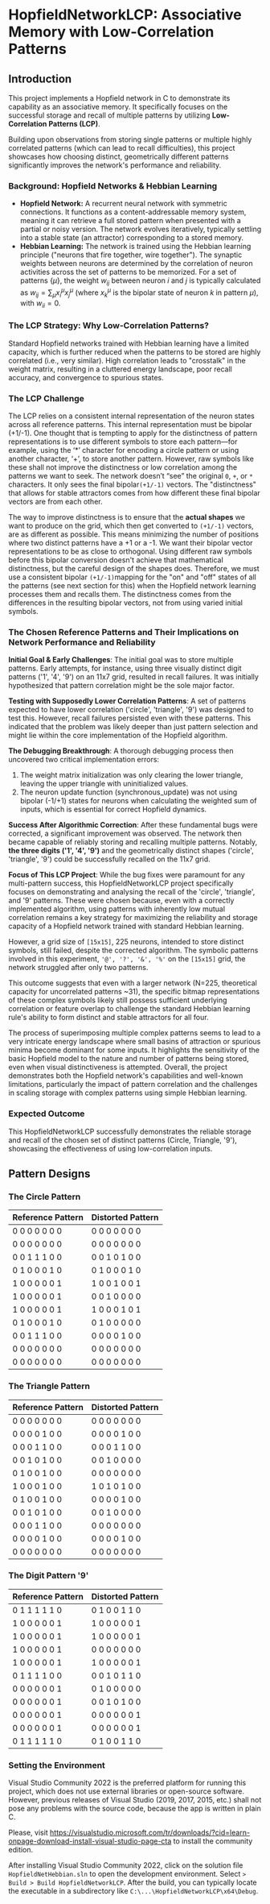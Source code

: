 # HopfieldNetworkLCP: Associative Memory with Low-Correlation Patterns

## Introduction
This project implements a Hopfield network in C to demonstrate its capability as an associative memory. It specifically focuses on the successful storage and recall of multiple patterns by utilizing **Low-Correlation Patterns (LCP)**.

Building upon observations from storing single patterns or multiple highly correlated patterns (which can lead to recall difficulties), this project showcases how choosing distinct, geometrically different patterns significantly improves the network's performance and reliability.

### Background: Hopfield Networks & Hebbian Learning
* **Hopfield Network:** A recurrent neural network with symmetric connections. It functions as a content-addressable memory system, meaning it can retrieve a full stored pattern when presented with a partial or noisy version. The network evolves iteratively, typically settling into a stable state (an attractor) corresponding to a stored memory.
* **Hebbian Learning:** The network is trained using the Hebbian learning principle ("neurons that fire together, wire together"). The synaptic weights between neurons are determined by the correlation of neuron activities across the set of patterns to be memorized. 
For a set of patterns $\{\mu\}$, the weight $w_{ij}$ between neuron $i$ and $j$ is typically calculated as $w_{ij} = \sum_{\mu} x_i^{\mu} x_j^{\mu}$ (where $x_k^{\mu}$ is the bipolar state of neuron $k$ in pattern $\mu$), with $w_{ii}=0$.

### The LCP Strategy: Why Low-Correlation Patterns?
Standard Hopfield networks trained with Hebbian learning have a limited capacity, which is further reduced when the patterns to be stored are highly correlated (i.e., very similar). High correlation leads to "crosstalk" in the weight matrix, resulting in a cluttered energy landscape, poor recall accuracy, and convergence to spurious states.

### The LCP Challenge
The LCP relies on a consistent internal representation of the neuron states across all reference patterns. This internal representation must be bipolar (+1/-1). 
One thought that is tempting to apply for the distinctness of pattern representations is to use different symbols to store each pattern—for example, using the ‘*’ character for encoding a circle pattern or using another character, ‘+’, to store another pattern. However, raw symbols like these shall not improve the distinctness or low correlation among the patterns we want to seek. The network doesn’t “see” the original `0`, `+`, or `*` characters. It only sees the final bipolar`(+1/-1)` vectors. The "distinctness" that allows for stable attractors comes from how different these final bipolar vectors are from each other.

The way to improve distinctness is to ensure that the **actual shapes** we want to produce on the grid, which then get converted to `(+1/-1)` vectors, are as different as possible. This means minimizing the number of positions where two distinct patterns have a +1 or a -1. We want their bipolar vector representations to be as close to orthogonal. Using different raw symbols before this bipolar conversion doesn't achieve that mathematical distinctness, but the careful design of the shapes does. Therefore, we must use a consistent bipolar `(+1/-1)`mapping for the "on" and "off" states of all the patterns (see next section for this) when the Hopfield network learning processes them and recalls them. The distinctness comes from the differences in the resulting bipolar vectors, not from using varied initial symbols.

### The Chosen Reference Patterns and Their Implications on Network Performance and Reliability
**Initial Goal & Early Challenges**: 
The initial goal was to store multiple patterns. Early attempts, for instance, using three visually distinct digit patterns ('1', '4', '9') on an 11x7 grid, resulted in recall failures. It was initially hypothesized that pattern correlation might be the sole major factor.

**Testing with Supposedly Lower Correlation Patterns**:
A set of patterns expected to have lower correlation ('circle', 'triangle', '9') was designed to test this. However, recall failures persisted even with these patterns. This indicated that the problem was likely deeper than just pattern selection and might lie within the core implementation of the Hopfield algorithm.

**The Debugging Breakthrough**: 
A thorough debugging process then uncovered two critical implementation errors:
1. The weight matrix initialization was only clearing the lower triangle, leaving the upper triangle with uninitialized values.
2. The neuron update function (synchronous_update) was not using bipolar (-1/+1) states for neurons when calculating the weighted sum of inputs, which is essential for correct Hopfield dynamics.

**Success After Algorithmic Correction**: 
After these fundamental bugs were corrected, a significant improvement was observed. The network then became capable of reliably storing and recalling multiple patterns. Notably, **the three digits ('1', '4', '9')** and the geometrically distinct shapes ('circle', 'triangle', '9') could be successfully recalled on the 11x7 grid.

**Focus of This LCP Project**: 
While the bug fixes were paramount for any multi-pattern success, this HopfieldNetworkLCP project specifically focuses on demonstrating and analysing the recall of the 'circle', 'triangle', and '9' patterns. These were chosen because, even with a correctly implemented algorithm, using patterns with inherently low mutual correlation remains a key strategy for maximizing the reliability and storage capacity of a Hopfield network trained with standard Hebbian learning.

However, a grid size of `[15x15]`, 225 neurons, intended to store distinct symbols, still failed, despite the corrected algorithm.  The symbolic patterns involved in this experiment, `'@', '?', '&', '%'` on the `[15x15]` grid, the network struggled after only two patterns. 

This outcome suggests that even with a larger network (N=225, theoretical capacity for uncorrelated patterns ~31), the specific bitmap representations of these complex symbols likely still possess sufficient underlying correlation or feature overlap to challenge the standard Hebbian learning rule's ability to form distinct and stable attractors for all four.

The process of superimposing multiple complex patterns seems to lead to a very intricate energy landscape where small basins of attraction or spurious minima become dominant for some inputs. It highlights the sensitivity of the basic Hopfield model to the nature and number of patterns being stored, even when visual distinctiveness is attempted.
Overall, the project demonstrates both the Hopfield network's capabilities and well-known limitations, particularly the impact of pattern correlation and the challenges in scaling storage with complex patterns using simple Hebbian learning.

### Expected Outcome

This HopfieldNetworkLCP successfully demonstrates the reliable storage and recall of the chosen set of distinct patterns (Circle, Triangle, '9'), showcasing the effectiveness of using low-correlation inputs.

## Pattern Designs

### The Circle Pattern ###

| Reference Pattern | Distorted Pattern |
|-------------------|-------------------|
|0  0  0  0  0  0  0|0  0  0  0  0  0  0|
|0  0  0  0  0  0  0|0  0  0  0  0  0  0|
|0  0  1  1  1  0  0|0  0  1  0  1  0  0|
|0  1  0  0  0  1  0|0  1  0  0  0  1  0|
|1  0  0  0  0  0  1|1  0  0  1  0  0  1|
|1  0  0  0  0  0  1|0  0  1  0  0  0  0|
|1  0  0  0  0  0  1|1  0  0  0  1  0  1|
|0  1  0  0  0  1  0|0  1  0  0  0  0  0|
|0  0  1  1  1  0  0|0  0  0  0  1  0  0|
|0  0  0  0  0  0  0|0  0  0  0  0  0  0|
|0  0  0  0  0  0  0|0  0  0  0  0  0  0|

### The Triangle Pattern ###

| Reference Pattern | Distorted Pattern |
|-------------------|-------------------|
|0  0  0  0  0  0  0|0  0  0  0  0  0  0|
|0  0  0  0  1  0  0|0  0  0  0  1  0  0|
|0  0  0  1  1  0  0|0  0  0  1  1  0  0|
|0  0  1  0  1  0  0|0  0  1  0  0  0  0|
|0  1  0  0  1  0  0|0  0  0  0  0  0  0|
|1  0  0  0  1  0  0|1  0  1  0  1  0  0|
|0  1  0  0  1  0  0|0  0  0  0  1  0  0|
|0  0  1  0  1  0  0|0  0  1  0  0  0  0|
|0  0  0  1  1  0  0|0  0  0  0  0  0  0|
|0  0  0  0  1  0  0|0  0  0  0  1  0  0|
|0  0  0  0  0  0  0|0  0  0  0  0  0  0|


### The Digit Pattern '9' ###

| Reference Pattern | Distorted Pattern |
|-------------------|-------------------|
|0  1  1  1  1  1  0|0  1  0  0  1  1  0|
|1  0  0  0  0  0  1|1  0  0  0  0  0  1|
|1  0  0  0  0  0  1|1  0  0  0  0  0  1|
|1  0  0  0  0  0  1|0  0  0  0  0  0  0|
|1  0  0  0  0  0  1|1  0  0  0  0  0  1|
|0  1  1  1  1  0  0|0  0  1  0  1  1  0|
|0  0  0  0  0  0  1|0  1  0  0  0  0  0|
|0  0  0  0  0  0  1|0  0  1  0  1  0  0|
|0  0  0  0  0  0  1|0  0  0  0  0  0  1|
|0  0  0  0  0  0  1|0  0  0  0  0  0  1|
|0  1  1  1  1  1  0|0  1  0  0  1  1  0|

### Setting the Environment
Visual Studio Community 2022 is the preferred platform for running this project, which does not use external libraries or open-source software. However, previous releases of Visual Studio (2019, 2017, 2015, etc.) shall not pose any problems with the source code, because the app is written in plain C.
 
Please, visit https://visualstudio.microsoft.com/tr/downloads/?cid=learn-onpage-download-install-visual-studio-page-cta to install the community edition.

After installing Visual Studio Community 2022, click on the solution file `HopfieldNetHebbian.sln` to open the development environment. Select `> Build > Build HopfieldNetworkLCP`. After the build, you can typically locate the executable in a subdirectory like `C:\...\HopfieldNetworkLCP\x64\Debug`.
